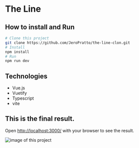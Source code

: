 # The Line

## How to install and Run

```bash
# Clone this project
git clone https://github.com/JeroPratto/the-line-clon.git
# Install
npm install
# Run
npm run dev
```

## Technologies

- Vue.js
- Vuetify
- Typescript
- vite

## This is the final result.

Open [http://localhost:3000/](http://localhost:3000/) with your browser to see the result.

![image of this project](/readmeImage/the-line.jpeg 'The Line')
